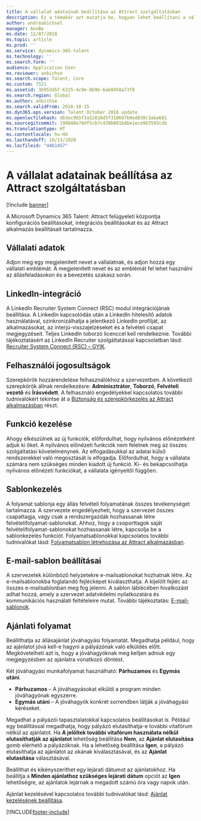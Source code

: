 ```yaml
---
title: A vállalat adatainak beállítása az Attract szolgáltatásban
description: Ez a témakör azt mutatja be, hogyan lehet beállítani a vállalat adatait és arculatát a Microsoft Dynamics 365 Talent - Attract megoldásban.
author: andreabichsel
manager: AnnBe
ms.date: 12/07/2018
ms.topic: article
ms.prod: ''
ms.service: dynamics-365-talent
ms.technology: ''
ms.search.form: ''
audience: Application User
ms.reviewer: anbichse
ms.search.scope: Talent, Core
ms.custom: 7521
ms.assetid: 3b953d5f-6325-4c9e-8b9b-6ab0458a73f8
ms.search.region: Global
ms.author: anbichse
ms.search.validFrom: 2018-10-15
ms.dyn365.ops.version: Talent October 2018 update
ms.openlocfilehash: db3ec965f3a52810d5f310697b9ed830c3abe681
ms.sourcegitcommit: 199848e78df5cb7c439b001bdbe1ece963593cdb
ms.translationtype: HT
ms.contentlocale: hu-HU
ms.lasthandoff: 10/13/2020
ms.locfileid: "4461457"
---
```

# <a name="configure-company-information-in-attract"></a>A vállalat adatainak beállítása az Attract szolgáltatásban

[!include [banner](includes/banner.md)]

A Microsoft Dynamics 365 Talent: Attract felügyeleti központja konfigurációs beállításokat, integrációs beállításokat és az Attract alkalmazás beállításait tartalmazza.

## <a name="company-information"></a>Vállalati adatok

Adjon meg egy megjelenített nevet a vállalatnak, és adjon hozzá egy vállalati emblémát. A megjelenített nevet és az emblémát fel lehet használni az állásfeladásokon és a bevezetés szakasz során.

## <a name="linkedin-integration"></a>LinkedIn-integráció

A LinkedIn Recruiter System Connect (RSC) modul integrációjának beállítása. A LinkedIn kapcsolódás után a LinkedIn hitelesítő adatok használatával, szinkronizálhatja a jelentkező LinkedIn profilját, az alkalmazásokat, az interjú-visszajelzéseket és a felvételi csapat megjegyzéseit. Teljes LinkedIn toborzó licenccel kell rendelkeznie. További tájékoztatásért az LinkedIn Recruiter szolgáltatással kapcsolatban lásd: [Recruiter System Connect (RSC) – GYIK](https://www.linkedin.com/help/recruiter/answer/90483).

## <a name="user-permissions"></a>Felhasználói jogosultságok

Szerepkörök hozzárendelése felhasználókhoz a szervezetben. A következő szerepkörök állnak rendelkezésre: **Adminisztrátor**, **Toborzó**, **Felvételi vezető** és **Írásvédett**. A felhasználó engedélyekkel kapcsolatos további tudnivalókért tekintse át a [Biztonság és szerepkörkezelés az Attract alkalmazásban](./security-attract.md) részt.

## <a name="feature-management"></a>Funkció kezelése

Ahogy elkészülnek az új funkciók, előfordulhat, hogy nyilvános előnézetként adjuk ki őket. A nyilvános előnézeti funkciók nem felelnek meg az összes szolgáltatási követelménynek. Az elfogadásukkal az adatai külső rendszerekkel való megosztását is elfogadja. Előfordulhat, hogy a vállalata számára nem szükséges minden kiadott új funkció. Ki- és bekapcsolhatja nyilvános előnézeti funkciókat, a vállalata igényeitől függően.

## <a name="template-management"></a>Sablonkezelés

A folyamat sablonja egy állás felvételi folyamatának összes tevékenységet tartalmazza. A szervezete engedélyezheti, hogy a szervezet összes csapattagja, vagy csak a rendszergazdák hozhassanak létre felvételifolyamat-sablonokat. Ahhoz, hogy a csoporttagok saját felvételifolyamat-sablonokat hozhassanak létre, kapcsolja be a sablonkezelés funkciót. Folyamatsablonokkal kapcsolatos további tudnivalókat lásd: [Folyamatsablon létrehozása az Attract alkalmazásban](./process-templates-attract.md).

## <a name="email-template-settings"></a>E-mail-sablon beállításai

A szervezetek különböző helyzetekre e-mailsablonokat hozhatnak létre. Az e-mailsablonokba foglalandó fejlécképet kiválaszthatja. A kijelölt fejléc az összes e-mailsablonban meg fog jelenni. A sablon láblécében hivatkozást adhat hozzá, amely a szervezet adatvédelmi nyilatkozatára és kommunikációs használati feltételeire mutat. További tájékoztatás: [E-mail-sablonok](./email-templates.md).

## <a name="offer-process"></a>Ajánlati folyamat

Beállíthatja az állásajánlat jóváhagyási folyamatát. Megadhatja például, hogy az ajánlatot jóvá kell-e hagyni a pályázónak való elküldés előtt. Megkövetelheti azt is, hogy a jóváhagyóknak meg kelljen adniuk egy megjegyzésben az ajánlatra vonatkozó döntést.

Két jóváhagyási munkafolyamat használható: **Párhuzamos** és **Egymás utáni**.

- **Párhuzamos** – A jóváhagyásokat elküldi a program minden jóváhagyónak egyszerre.
- **Egymás utáni** – A jóváhagyók konkrét sorrendben látják a jóváhagyási kéréseket.

Megadhat a pályázói tapasztalatokkal kapcsolatos beállításokat is. Például egy beállítással megadhatja, hogy pályázó elutasíthatja-e további vitafórum nélkül az ajánlatot. Ha **A jelöltek további vitafórum használata nélkül elutasíthatják az ajánlatot** lehetőség beállítása **Nem**, az **Ajánlat elutasítása** gomb elérhető a pályázóknak. Ha a lehetőség beállítása **Igen**, a pályázó elutasíthatja az ajánlatot az okának kiválasztásával, és az **Ajánlat elutasítása** választásával.

Beállíthat és kikényszeríthet egy lejárati dátumot az ajánlatokhoz. Ha beállítja a **Minden ajánlathoz szükséges lejárati dátum** opciót az **Igen** lehetőségre, az ajánlatok lejárnak a megadott számú óra vagy napok után.

Ajánlat kezelésével kapcsolatos további tudnivalókat lásd: [Ajánlat kezelésének beállítása](./offer-setup.md).


[!INCLUDE[footer-include](../includes/footer-banner.md)]